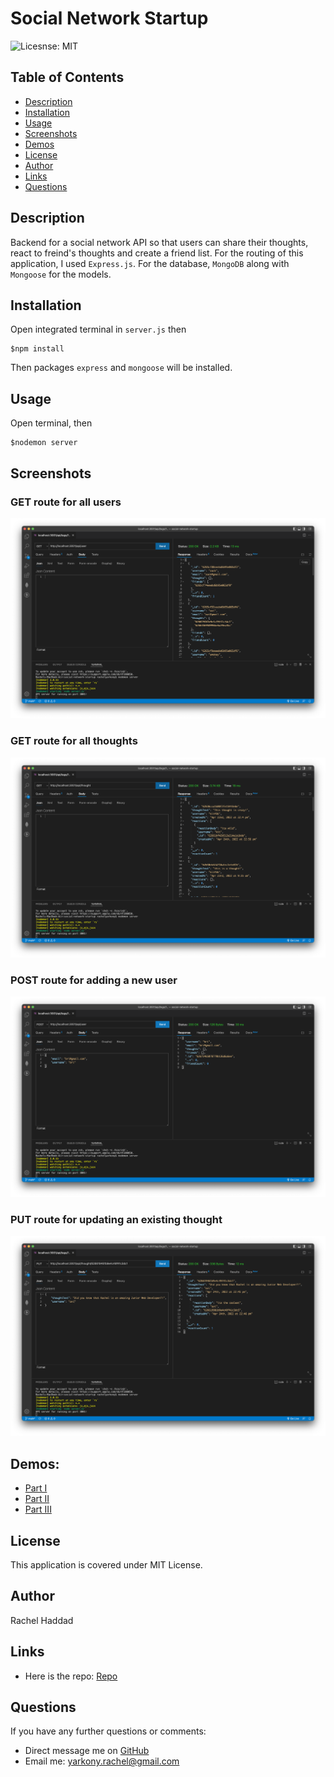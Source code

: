 # Social Network Startup

![Licesnse: MIT](https://img.shields.io/badge/badge-MIT-pink)

## Table of Contents

- [Description](./README.md#description)
- [Installation](./README.md#installation)
- [Usage](./README.md#usage)
- [Screenshots](./README.md#screenshots)
- [Demos](./README.md#demos)
- [License](./README.md#license)
- [Author](./README.md#author)
- [Links](./README.md#links)
- [Questions](./README.md#questions)

## Description

Backend for a social network API so that users can share their thoughts, react to freind's thoughts and create a friend list. For the routing of this application, I used `Express.js`. For the database, `MongoDB` along with `Mongoose` for the models.

## Installation

Open integrated terminal in `server.js` then

```
$npm install
```

Then packages `express` and `mongoose` will be installed.

## Usage

Open terminal, then

```
$nodemon server
```

## Screenshots

### GET route for all users

![GET route for all users](./assets/images/Screen%20Shot%202022-04-25%20at%209.10.01%20PM.png)

### GET route for all thoughts

![GET route for all thoughts](./assets/images/Screen%20Shot%202022-04-25%20at%209.10.11%20PM.png)

### POST route for adding a new user

![POST route for adding a new user](./assets/images/Screen%20Shot%202022-04-25%20at%209.09.45%20PM.png)

### PUT route for updating an existing thought

![PUT route for updating an existing thought](./assets/images/Screen%20Shot%202022-04-25%20at%209.07.42%20PM.png)

## Demos:

- [Part I](https://drive.google.com/file/d/11Ffqj0oj_-P-K_p6bAab8g95_p_muQyf/view?usp=sharing)
- [Part II](https://drive.google.com/file/d/13xQSDfItdwusDoeVRv4qNmyLKT6O8kBQ/view?usp=sharing)
- [Part III](https://drive.google.com/file/d/1Q4AARnWxYQHu8K-AnXqj-Zr9iJ3hj_Qn/view?usp=sharing)

## License

This application is covered under MIT License.

## Author

Rachel Haddad

## Links

- Here is the repo: [Repo](https://github.com/buttercupsmom/sql_employee_tracker)

## Questions

If you have any further questions or comments:

- Direct message me on [GitHub](https://github.com/buttercupsmom)
- Email me: [yarkony.rachel@gmail.com](mailto:yarkony.rachel@gmail.com)

